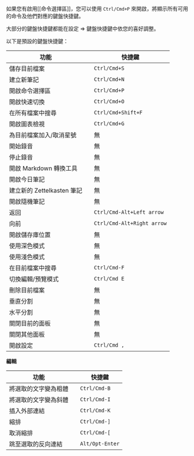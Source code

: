 如果您有啟用[[命令選擇區]]，您可以使用 `Ctrl/Cmd+P` 來開啟，將顯示所有可用的命令及他們對應的鍵盤快捷鍵。

大部分的鍵盤快捷鍵都能在設定 => 鍵盤快捷鍵中依您的喜好調整。

以下是預設的鍵盤快捷鍵：

功能                                            |   | 快捷鍵
--------------------------------------------------- | - | --------------------------
儲存目前檔案                                   |   | `Ctrl/Cmd+S`
建立新筆記                                     |   | `Ctrl/Cmd+N`
開啟命令選擇區             |   | `Ctrl/Cmd+P`
開啟快速切換                |   | `Ctrl/Cmd+O`
在所有檔案中搜尋                         |   | `Ctrl/Cmd+Shift+F`
開啟圖表檢視                        |   | `Ctrl/Cmd+G`
為目前檔案加入/取消星號                 |   | 無
開始錄音                   |   | 無
停止錄音                     |   | 無
開啟 Markdown 轉換工具   |   | 無
開啟今日筆記                     |   | 無
建立新的 Zettelkasten 筆記 |   | 無
開啟隨機筆記                     |   | 無
返回                                      |   | `Ctrl/Cmd-Alt+Left arrow`
向前                                    |   | `Ctrl/Cmd-Alt+Right arrow`
開啟儲存庫位置                                 |   | 無
使用深色模式                                       |   | 無
使用淺色模式                                     |   | 無
在目前檔案中搜尋                                |   | `Ctrl/Cmd-F`
切換編輯/預覽模式                         |   | `Ctrl/Cmd E`
刪除目前檔案                                 |   | 無
垂直分割                                      |   | 無
水平分割                                    |   | 無
關閉目前的面板                                   |   | 無
關閉其他面板                               |   | 無
開啟設定                                       |   | `Ctrl/Cmd ,`

**編輯**

功能                    |   | 快捷鍵
--------------------------- | - | ---------------
將選取的文字變為粗體         |   | `Ctrl/Cmd-B`
將選取的文字變為斜體        |   | `Ctrl/Cmd-I`
插入外部連結        |   | `Ctrl/Cmd-K`
縮排                      |   | `Ctrl/Cmd-]`
取消縮排                    |   | `Ctrl/Cmd-[`
跳至選取的反向連結 |   | `Alt/Opt-Enter`
